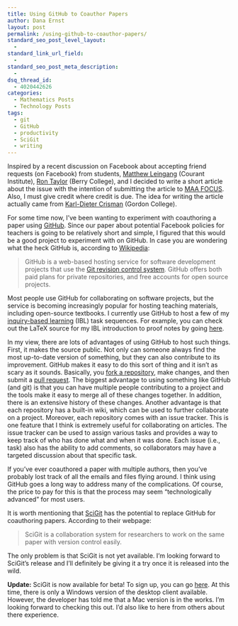 ```yaml
---
title: Using GitHub to Coauthor Papers
author: Dana Ernst
layout: post
permalink: /using-github-to-coauthor-papers/
standard_seo_post_level_layout:
  - 
standard_link_url_field:
  - 
standard_seo_post_meta_description:
  - 
dsq_thread_id:
  - 4020442626
categories:
  - Mathematics Posts
  - Technology Posts
tags:
  - git
  - GitHub
  - productivity
  - SciGit
  - writing
---
```

Inspired by a recent discussion on Facebook about accepting friend requests (on Facebook) from students, [Matthew Leingang][1] (Courant Institute), [Ron Taylor][2] (Berry College), and I decided to write a short article about the issue with the intention of submitting the article to [MAA FOCUS][3]. Also, I must give credit where credit is due. The idea for writing the article actually came from [Karl-Dieter Crisman][4] (Gordon College).

For some time now, I&#8217;ve been wanting to experiment with coauthoring a paper using [GitHub][5]. Since our paper about potential Facebook policies for teachers is going to be relatively short and simple, I figured that this would be a good project to experiment with on GitHub. In case you are wondering what the heck GitHub is, according to [Wikipedia][6]:

> GitHub is a web-based hosting service for software development projects that use the [Git revision control system][7]. GitHub offers both paid plans for private repositories, and free accounts for open source projects. 

Most people use GitHub for collaborating on software projects, but the service is becoming increasingly popular for hosting teaching materials, including open-source textbooks. I currently use GitHub to host a few of my [inquiry-based learning][8] (IBL) task sequences. For example, you can check out the LaTeX source for my IBL introduction to proof notes by going [here][9].

In my view, there are lots of advantages of using GitHub to host such things. First, it makes the source public. Not only can someone always find the most up-to-date version of something, but they can also contribute to its improvement. GitHub makes it easy to do this sort of thing and it isn&#8217;t as scary as it sounds. Basically, you [fork a repository][10], make changes, and then submit a [pull request][11]. The biggest advantage to using something like GitHub (and git) is that you can have multiple people contributing to a project and the tools make it easy to merge all of these changes together. In addition, there is an extensive history of these changes. Another advantage is that each repository has a built-in wiki, which can be used to further collaborate on a project. Moreover, each repository comes with an issue tracker. This is one feature that I think is extremely useful for collaborating on articles. The issue tracker can be used to assign various tasks and provides a way to keep track of who has done what and when it was done. Each issue (i.e., task) also has the ability to add comments, so collaborators may have a targeted discussion about that specific task.

If you&#8217;ve ever coauthored a paper with multiple authors, then you&#8217;ve probably lost track of all the emails and files flying around. I think using GitHub goes a long way to address many of the complications. Of course, the price to pay for this is that the process may seem &#8220;technologically advanced&#8221; for most users.

It is worth mentioning that [SciGit][12] has the potential to replace GitHub for coauthoring papers. According to their webpage:

> SciGit is a collaboration system for researchers to work on the same paper with version control easily. 

The only problem is that SciGit is not yet available. I&#8217;m looking forward to SciGit&#8217;s release and I&#8217;ll definitely be giving it a try once it is released into the wild.

**Update:** SciGit is now available for beta! To sign up, you can go [here][13]. At this time, there is only a Windows version of the desktop client available. However, the developer has told me that a Mac version is in the works. I&#8217;m looking forward to checking this out. I&#8217;d also like to here from others about there experience.

 [1]: http://www.cims.nyu.edu/~leingang/
 [2]: http://www.berry.edu/academics/science/FSDetail.aspx?id=3451
 [3]: http://www.maa.org/pubs/focus.html
 [4]: http://www.math-cs.gordon.edu/~kcrisman/
 [5]: https://github.com/
 [6]: http://en.wikipedia.org/wiki/GitHub
 [7]: http://en.wikipedia.org/wiki/Git_(software)
 [8]: http://www.inquirybasedlearning.org/?page=What_is_IBL
 [9]: https://github.com/dcernst/IBL-IntroToProof
 [10]: https://help.github.com/articles/fork-a-repo
 [11]: https://help.github.com/articles/using-pull-requests
 [12]: http://www.scigit.com
 [13]: http://beta.scigit.com/